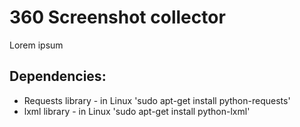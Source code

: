 # 360 Screenshot collector

Lorem ipsum

## Dependencies:

- Requests library - in Linux 'sudo apt-get install python-requests'
- lxml library - in Linux 'sudo apt-get install python-lxml'
